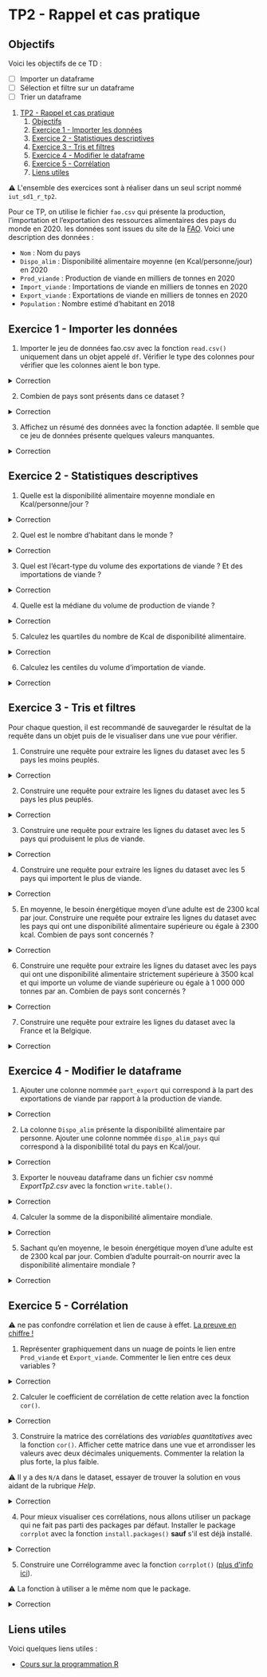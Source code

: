# TP2 - Rappel et cas pratique

## Objectifs
Voici les objectifs de ce TD :
- [ ] Importer un dataframe
- [ ] Sélection et filtre sur un dataframe
- [ ] Trier un dataframe

1. [TP2 - Rappel et cas pratique](#tp2---rappel-et-cas-pratique)
   1. [Objectifs](#objectifs)
   2. [Exercice 1 - Importer les données](#exercice-1---importer-les-données)
   3. [Exercice 2 - Statistiques descriptives](#exercice-2---statistiques-descriptives)
   4. [Exercice 3 -  Tris et filtres](#exercice-3----tris-et-filtres)
   5. [Exercice 4 -  Modifier le dataframe](#exercice-4----modifier-le-dataframe)
   6. [Exercice 5 -  Corrélation](#exercice-5----corrélation)
   7. [Liens utiles](#liens-utiles)


:warning: L'ensemble des exercices sont à réaliser dans un seul script nommé `iut_sd1_r_tp2`.

Pour ce TP, on utilise le fichier `fao.csv` qui présente la production, l’importation et l’exportation des ressources alimentaires des pays du monde en 2020. les données sont issues du site de la [FAO](https://www.fao.org/faostat/fr/#data/FBS).
Voici une description des données :

- `Nom` : Nom du pays
- `Dispo_alim` : Disponibilité alimentaire moyenne (en Kcal/personne/jour) en 2020
- `Prod_viande` : Production de viande en milliers de tonnes en 2020
- `Import_viande` : Importations de viande en milliers de tonnes en 2020
- `Export_viande` : Exportations de viande en milliers de tonnes en 2020
- `Population` : Nombre estimé d’habitant en 2018

## Exercice 1 - Importer les données

1. Importer le jeu de données fao.csv avec la fonction `read.csv()` uniquement dans un objet appelé `df`. Vérifier le type des colonnes pour vérifier que les colonnes aient le bon type.
<details>
<summary>Correction</summary>

```r
df<-read.csv("fao.csv", sep=";", dec=",", header = T)
```
</details>



2. Combien de pays sont présents dans ce dataset ?
<details>
<summary>Correction</summary>

```r
nrow(df)
```
</details>

3. Affichez un résumé des données avec la fonction adaptée. Il semble que ce jeu de données présente quelques valeurs manquantes.
<details>
<summary>Correction</summary>

```r
summary(df)
```
</details>

## Exercice 2 - Statistiques descriptives

1. Quelle est la disponibilité alimentaire moyenne mondiale en Kcal/personne/jour ?
<details>
<summary>Correction</summary>

```r
mean(df$Dispo_alim, na.rm=TRUE)
```
</details>

2. Quel est le nombre d’habitant dans le monde ?
<details>
<summary>Correction</summary>

```r
sum(df$Population, na.rm=TRUE)
```
</details>

3. Quel est l’écart-type du volume des exportations de viande ? Et des importations de viande ?
<details>
<summary>Correction</summary>

```r
sd(df$Export_viande, na.rm=TRUE)
sd(df$Import_viande, na.rm=TRUE)
```
</details>

4. Quelle est la médiane du volume de production de viande ?
<details>
<summary>Correction</summary>

```r
median(df$Prod_viande, na.rm=TRUE)
```
</details>

5. Calculez les quartiles du nombre de Kcal de disponibilité alimentaire.
<details>
<summary>Correction</summary>

```r
quantile(df$Dispo_alim)
```
</details>

6. Calculez les centiles du volume d’importation de viande.
<details>
<summary>Correction</summary>

```r
quantile(df$Import_viande, seq(0,1,0.01))
```
</details>

## Exercice 3 -  Tris et filtres

Pour chaque question, il est recommandé de sauvegarder le résultat de la requête dans un objet puis de le visualiser dans une vue pour vérifier.

1. Construire une requête pour extraire les lignes du dataset avec les 5 pays les moins peuplés.
<details>
<summary>Correction</summary>

```r
rang = order(df$Population)
resultat = head(df[ rang , ], n = 5)
View(resultat)
```
</details>

2. Construire une requête pour extraire les lignes du dataset avec les 5 pays les plus peuplés.
<details>
<summary>Correction</summary>

```r
rang = order(df$Population, decreasing = TRUE)
resultat = head(df[ rang , ], n = 5)
View(resultat)
```
</details>

3. Construire une requête pour extraire les lignes du dataset avec les 5 pays qui produisent le plus de viande.
<details>
<summary>Correction</summary>

```r
rang = order(df$Prod_viande, decreasing = TRUE)
resultat = head(df[ rang , ], n = 5)
View(resultat)
```
</details>

4. Construire une requête pour extraire les lignes du dataset avec les 5 pays qui importent le plus de viande.
<details>
<summary>Correction</summary>

```r
rang = order(df$Import_viande, decreasing = TRUE)
resultat = head(df[ rang , ], n = 5)
View(resultat)
```
</details>

5. En moyenne, le besoin énergétique moyen d’une adulte est de 2300 kcal par jour. Construire une requête pour extraire les lignes du dataset avec les pays qui ont une disponibilité alimentaire supérieure ou égale à 2300 kcal. Combien de pays sont concernés ?
<details>
<summary>Correction</summary>

```r
resultat = subset(df, Dispo_alim>=2300)
View(resultat)
```
</details>

6. Construire une requête pour extraire les lignes du dataset avec les pays qui ont une disponibilité alimentaire strictement supérieure à 3500 kcal et qui importe un volume de viande supérieure ou égale à 1 000 000 tonnes par an. Combien de pays sont concernés ?
<details>
<summary>Correction</summary>

```r
resultat = subset(df, Dispo_alim > 3500  & Import_viande > 1000)
View(resultat)
```
</details>

7. Construire une requête pour extraire les lignes du dataset avec la France et la Belgique.
<details>
<summary>Correction</summary>

```r
resultat = subset(df, $Nom %in% c("France","Belgique"))
View(resultat)
```
</details>

## Exercice 4 -  Modifier le dataframe

1. Ajouter une colonne nommée `part_export` qui correspond à la part des exportations de viande par rapport à la production de viande.
<details>
<summary>Correction</summary>

```r
df$Part_export<-df$Export_viande/df$Prod_viande
```
</details>

2. La colonne `Dispo_alim` présente la disponibilité alimentaire par personne. Ajouter une colonne nommée `dispo_alim_pays` qui correspond à la disponibilité total du pays en Kcal/jour.
<details>
<summary>Correction</summary>

```r
df$Dispo_alim_pays<-df$Dispo_alim*df$Population
```
</details>

3. Exporter le nouveau dataframe dans un fichier csv nommé *ExportTp2.csv* avec la fonction `write.table()`.
<details>
<summary>Correction</summary>

```r
`write.table(x = df, file = "ExportTp2.csv")
```
</details>

4. Calculer la somme de la disponibilité alimentaire mondiale.
<details>
<summary>Correction</summary>

```r
dispo_alim_mondiale = sum(df$Dispo_alim_pays, na.rm=TRUE)
dispo_alim_mondiale
```
</details>

5. Sachant qu’en moyenne, le besoin énergétique moyen d’une adulte est de 2300 kcal par jour. Combien d’adulte pourrait-on nourrir avec la disponibilité alimentaire mondiale ?
<details>
<summary>Correction</summary>

```r
dispo_alim_mondiale/2300
```
</details>

## Exercice 5 -  Corrélation

:warning: ne pas confondre corrélation et lien de cause à effet. [La preuve en chiffre !](https://www.tylervigen.com/spurious-correlations) 

1. Représenter graphiquement dans un nuage de points le lien entre `Prod_viande` et `Export_viande`. Commenter le lien entre ces deux variables ? 
<details>
<summary>Correction</summary>

```r
plot(x = df$Prod_viande,
     y = df$Export_viande, 
     main = "Pays : Prod_viande / Export_viande")
```
</details>

2. Calculer le coefficient de corrélation de cette relation avec la fonction `cor()`.
<details>
<summary>Correction</summary>

```r
cor(x = df$Prod_viande,
    y = df$Export_viande)
```
</details>

3. Construire la matrice des corrélations des *variables quantitatives* avec la fonction `cor()`. Afficher cette matrice dans une vue et arrondisser les valeurs avec deux décimales uniquements. Commenter la relation la plus forte, la plus faible. 

:warning: Il y a des `N/A` dans le dataset, essayer de trouver la solution en vous aidant de la rubrique *Help*.

<details>
<summary>Correction</summary>

```r
matriceCor = cor(df[ , - 1] , use = complete.obs")
matriceCor = round(matriceCor , 2)
View(matriceCor)
```
</details>

4. Pour mieux visualiser ces corrélations, nous allons utiliser un package qui ne fait pas parti des packages par défaut. Installer le package `corrplot` avec la fonction `install.packages()` **sauf** s'il est déjà installé.

<details>
<summary>Correction</summary>

```r
#commande à executer qu'une seule fois
install.packages("corrplot")
```
</details>

5. Construire une Corrélogramme avec la fonction `corrplot()` ([plus d'info ici](http://www.sthda.com/french/wiki/visualiser-une-matrice-de-correlation-par-un-correlogramme#correlogramme-visualisation-de-la-matrice-de-correlation)).

:warning: La fonction à utiliser a le même nom que le package.

<details>
<summary>Correction</summary>

```r
library(corrplot) #je charge mon package pour pouvoir utiliser ses fonctionalités
corrplot(matriceCor, method="circle")
```
</details>


## Liens utiles

Voici quelques liens utiles :

- [Cours sur la programmation R](https://asardell.github.io/programmation-r/)



